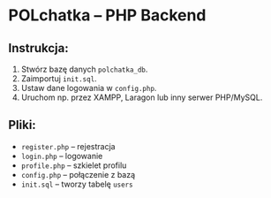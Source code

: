# POLchatka – PHP Backend

## Instrukcja:
1. Stwórz bazę danych `polchatka_db`.
2. Zaimportuj `init.sql`.
3. Ustaw dane logowania w `config.php`.
4. Uruchom np. przez XAMPP, Laragon lub inny serwer PHP/MySQL.

## Pliki:
- `register.php` – rejestracja
- `login.php` – logowanie
- `profile.php` – szkielet profilu
- `config.php` – połączenie z bazą
- `init.sql` – tworzy tabelę `users`
